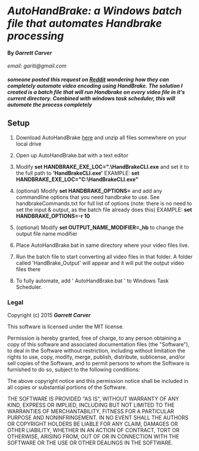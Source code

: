 # _AutoHandBrake: a Windows batch file that automates Handbrake processing_
#### By _**Garrett Carver**_
_email: gariti@gmail.com_

##### _someone posted this request on [Reddit](https://www.reddit.com/r/VideoEditing/comments/3n61w2/does_any_compression_software_allow_you_to_start/) wondering how they can completely automate video encoding using HandBrake. The solution I created is a batch file that will run Handbrake on every video file in it's current directory.  Combined with windows task scheduler, this will automate the process completely_

## Setup

1. Download AutoHandBrake [here](https://github.com/gariti/AutoHandBrake/archive/master.zip) and unzip all files somewhere on your local drive

2. Open up AutoHandBrake.bat with a text editor

3. Modify **set HANDBRAKE_EXE_LOC=".\HandBrakeCLI.exe** and set it to the full path to **'HandBrakeCLI.exe'** EXAMPLE: **set HANDBRAKE_EXE_LOC="C:\HandBrakeCLI.exe"**

4. (optional) Modify **set HANDBRAKE_OPTIONS=** and add any commandline options that you need handbrake to use. See handbrakeCommands.txt for full list of options (note: there is no need to set the input & output, as the batch file already does this) EXAMPLE: **set HANDBRAKE_OPTIONS=-r 10**

5. (optional) Modify **set OUTPUT_NAME_MODIFIER=_hb** to change the output file name modifier

6. Place AutoHandBrake.bat in same directory where your video files live.

7. Run the batch file to start converting all video files in that folder.  A folder called 'HandBrake_Output' will appear and it will put the output video files there

8. To fully automate, add ' AutoHandBrake.bat ' to Windows Task Scheduler.





### Legal

Copyright (c) 2015 **_Garrett Carver_**

This software is licensed under the MIT license.

Permission is hereby granted, free of charge, to any person obtaining a copy
of this software and associated documentation files (the "Software"), to deal
in the Software without restriction, including without limitation the rights
to use, copy, modify, merge, publish, distribute, sublicense, and/or sell
copies of the Software, and to permit persons to whom the Software is
furnished to do so, subject to the following conditions:

The above copyright notice and this permission notice shall be included in
all copies or substantial portions of the Software.

THE SOFTWARE IS PROVIDED "AS IS", WITHOUT WARRANTY OF ANY KIND, EXPRESS OR
IMPLIED, INCLUDING BUT NOT LIMITED TO THE WARRANTIES OF MERCHANTABILITY,
FITNESS FOR A PARTICULAR PURPOSE AND NONINFRINGEMENT. IN NO EVENT SHALL THE
AUTHORS OR COPYRIGHT HOLDERS BE LIABLE FOR ANY CLAIM, DAMAGES OR OTHER
LIABILITY, WHETHER IN AN ACTION OF CONTRACT, TORT OR OTHERWISE, ARISING FROM,
OUT OF OR IN CONNECTION WITH THE SOFTWARE OR THE USE OR OTHER DEALINGS IN
THE SOFTWARE.

